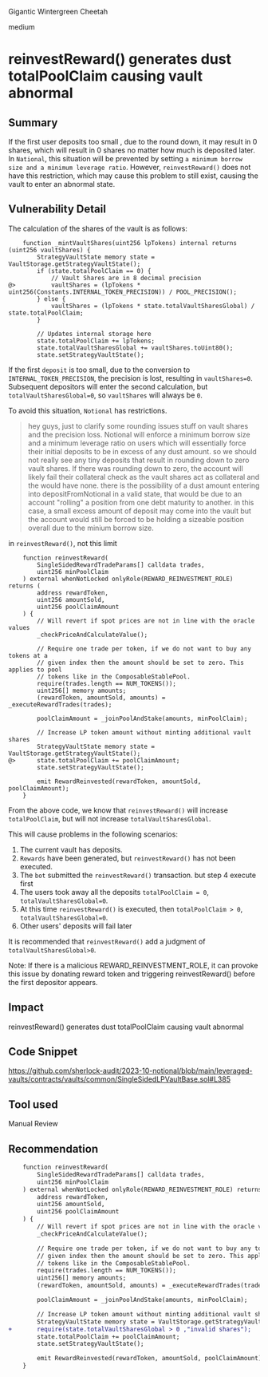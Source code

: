 Gigantic Wintergreen Cheetah

medium

# reinvestReward() generates dust totalPoolClaim causing vault abnormal

## Summary

If the first user deposits too small , due to the round down, it may result in 0 shares, which will result in 0 shares no matter how much is deposited later. 
In `National`, this situation will be prevented by setting `a minimum borrow size and a minimum leverage ratio`. 
However, `reinvestReward()` does not have this restriction, which may cause this problem to still exist, causing the vault to enter an abnormal state.

## Vulnerability Detail

The calculation of the shares of the vault is as follows:
```solidity
    function _mintVaultShares(uint256 lpTokens) internal returns (uint256 vaultShares) {
        StrategyVaultState memory state = VaultStorage.getStrategyVaultState();
        if (state.totalPoolClaim == 0) {
            // Vault Shares are in 8 decimal precision
@>          vaultShares = (lpTokens * uint256(Constants.INTERNAL_TOKEN_PRECISION)) / POOL_PRECISION();
        } else {
            vaultShares = (lpTokens * state.totalVaultSharesGlobal) / state.totalPoolClaim;
        }

        // Updates internal storage here
        state.totalPoolClaim += lpTokens;
        state.totalVaultSharesGlobal += vaultShares.toUint80();
        state.setStrategyVaultState();
```
If the first `deposit` is too small, due to the conversion to `INTERNAL_TOKEN_PRECISION`, the precision is lost, resulting in `vaultShares=0`. Subsequent depositors will enter the second calculation, but `totalVaultSharesGlobal=0`, so `vaultShares` will always be `0`.

To avoid this situation, `Notional` has restrictions.
>hey guys, just to clarify some rounding issues stuff on vault shares and the precision loss. Notional will enforce a minimum borrow size and a minimum leverage ratio on users which will essentially force their initial deposits to be in excess of any dust amount. so we should not really see any tiny deposits that result in rounding down to zero vault shares. If there was rounding down to zero, the account will likely fail their collateral check as the vault shares act as collateral and the would have none.
there is the possibility of a dust amount entering into depositFromNotional in a valid state, that would be due to an account "rolling" a position from one debt maturity to another. in this case, a small excess amount of deposit may come into the vault but the account would still be forced to be holding a sizeable position overall due to the minium borrow size. 



in `reinvestReward()`, not this limit
```solidity
    function reinvestReward(
        SingleSidedRewardTradeParams[] calldata trades,
        uint256 minPoolClaim
    ) external whenNotLocked onlyRole(REWARD_REINVESTMENT_ROLE) returns (
        address rewardToken,
        uint256 amountSold,
        uint256 poolClaimAmount
    ) {
        // Will revert if spot prices are not in line with the oracle values
        _checkPriceAndCalculateValue();

        // Require one trade per token, if we do not want to buy any tokens at a
        // given index then the amount should be set to zero. This applies to pool
        // tokens like in the ComposableStablePool.
        require(trades.length == NUM_TOKENS());
        uint256[] memory amounts;
        (rewardToken, amountSold, amounts) = _executeRewardTrades(trades);

        poolClaimAmount = _joinPoolAndStake(amounts, minPoolClaim);

        // Increase LP token amount without minting additional vault shares
        StrategyVaultState memory state = VaultStorage.getStrategyVaultState();
@>      state.totalPoolClaim += poolClaimAmount;
        state.setStrategyVaultState();

        emit RewardReinvested(rewardToken, amountSold, poolClaimAmount);
    }
```

From the above code, we know that `reinvestReward()` will increase `totalPoolClaim`, but will not increase `totalVaultSharesGlobal`.

This will cause problems in the following scenarios:
1. The current vault has deposits.
2. `Rewards` have been generated, but `reinvestReward()` has not been executed.
3. The `bot` submitted the `reinvestReward()` transaction. but step 4 execute first
4. The users  took away all the deposits `totalPoolClaim = 0`, `totalVaultSharesGlobal=0`.
5. At this time `reinvestReward()` is executed, then `totalPoolClaim > 0`, `totalVaultSharesGlobal=0`.
6. Other users' deposits will fail later

It is recommended that `reinvestReward()` add a judgment of `totalVaultSharesGlobal>0`.

Note: If there is a malicious REWARD_REINVESTMENT_ROLE, it can provoke this issue by donating reward token and triggering reinvestReward() before the first depositor appears.

## Impact

reinvestReward() generates dust totalPoolClaim causing vault abnormal 
## Code Snippet
https://github.com/sherlock-audit/2023-10-notional/blob/main/leveraged-vaults/contracts/vaults/common/SingleSidedLPVaultBase.sol#L385
## Tool used

Manual Review

## Recommendation

```diff
    function reinvestReward(
        SingleSidedRewardTradeParams[] calldata trades,
        uint256 minPoolClaim
    ) external whenNotLocked onlyRole(REWARD_REINVESTMENT_ROLE) returns (
        address rewardToken,
        uint256 amountSold,
        uint256 poolClaimAmount
    ) {
        // Will revert if spot prices are not in line with the oracle values
        _checkPriceAndCalculateValue();

        // Require one trade per token, if we do not want to buy any tokens at a
        // given index then the amount should be set to zero. This applies to pool
        // tokens like in the ComposableStablePool.
        require(trades.length == NUM_TOKENS());
        uint256[] memory amounts;
        (rewardToken, amountSold, amounts) = _executeRewardTrades(trades);

        poolClaimAmount = _joinPoolAndStake(amounts, minPoolClaim);

        // Increase LP token amount without minting additional vault shares
        StrategyVaultState memory state = VaultStorage.getStrategyVaultState();
+       require(state.totalVaultSharesGlobal > 0 ,"invalid shares");
        state.totalPoolClaim += poolClaimAmount;
        state.setStrategyVaultState();

        emit RewardReinvested(rewardToken, amountSold, poolClaimAmount);
    }

```